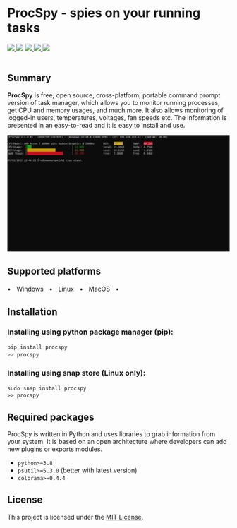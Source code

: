 # ProcSpy - spies on your running tasks

<p align="left">
	<a href="https://opensource.org/licenses/MIT">
		<img src="https://img.shields.io/badge/license-MIT-blue.svg"/>
	</a>
    <img src="https://img.shields.io/badge/version-1.0.0-yellow"/>
	<a href="https://www.firsttimersonly.com/">
		<img src="https://img.shields.io/badge/first--timers--only-friendly-orange.svg?style=flat-square"/>
	</a>
    <a href="https://en.wikipedia.org/wiki/Python_(programming_language)">
		<img src="https://img.shields.io/badge/python-3.8,%203.9-green"/>
	</a>
    <a href="https://en.wikipedia.org/wiki/Operating_system">
		<img src="https://img.shields.io/badge/operating%20system-windows,%20linux,%20macOS-purple"/>
	</a>
  <br>
  <br>
</p>

## Summary

**ProcSpy** is free, open source, cross-platform, portable command prompt version of task manager,
which allows you to monitor running processes, get CPU and memory usages, and much more. It also allows monitoring of logged-in users,
temperatures, voltages, fan speeds etc. The information is presented in an easy-to-read and it is easy to install and use.



<p align="center">
	<img src="https://github.com/Bamboooz/ProcSpy/blob/master/banner.png?raw=true">
</p>

## Supported platforms

 •ㅤWindowsㅤ•ㅤLinuxㅤ•ㅤMacOSㅤ•

## Installation
### Installing using python package manager (pip):
```python
pip install procspy
>> procspy
```
### Installing using snap store (Linux only):
```commandline
sudo snap install procspy
>> procspy
```

## Required packages
ProcSpy is written in Python and uses libraries to grab information from your system. It is based on an open architecture where developers can add new plugins or exports modules.

- ``python>=3.8``
- ``psutil>=5.3.0`` (better with latest version)
- ``colorama>=0.4.4``

## License

This project is licensed under the [MIT License](https://opensource.org/licenses/MIT).
